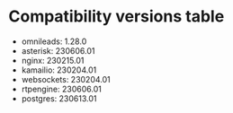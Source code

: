 # Compatibility versions table

* omnileads:  1.28.0
* asterisk:   230606.01
* nginx:      230215.01
* kamailio:   230204.01
* websockets: 230204.01
* rtpengine:  230606.01
* postgres:   230613.01

